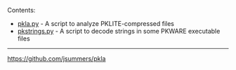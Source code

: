 Contents:

* [pkla.py](pkla/readme.md) - A script to analyze PKLITE-compressed files
* [pkstrings.py](pkstrings/readme.md) - A script to decode strings in some PKWARE executable files

-----

<https://github.com/jsummers/pkla>
